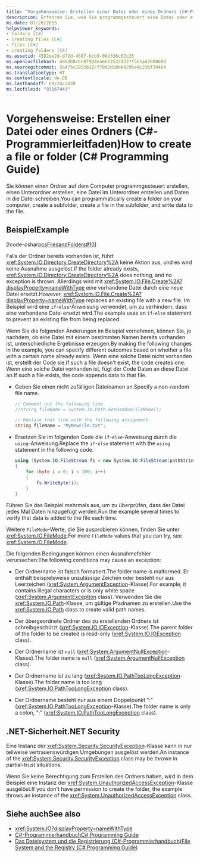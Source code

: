 ```yaml
---
title: 'Vorgehensweise: Erstellen einer Datei oder eines Ordners (C#-Programmierleitfaden)'
description: Erfahren Sie, wie Sie programmgesteuert eine Datei oder einen Ordner erstellen. Sie können einen Ordner, einen Unterordner und eine Datei im Unterordner erstellen und Daten in diese Datei schreiben.
ms.date: 07/20/2015
helpviewer_keywords:
- folders [C#]
- creating files [C#]
- files [C#]
- creating folders [C#]
ms.assetid: 4582ee2d-d72d-4687-bcb9-08d336c62c25
ms.openlocfilehash: 4d60b8c6c0f9d4ea66125374327f5e1ad2098694
ms.sourcegitcommit: 5b475c1855b32cf78d2d1bbb4295e4c236f39464
ms.translationtype: HT
ms.contentlocale: de-DE
ms.lasthandoff: 09/24/2020
ms.locfileid: "91167443"
---
```

# <a name="how-to-create-a-file-or-folder-c-programming-guide"></a><span data-ttu-id="0021d-104">Vorgehensweise: Erstellen einer Datei oder eines Ordners (C#-Programmierleitfaden)</span><span class="sxs-lookup"><span data-stu-id="0021d-104">How to create a file or folder (C# Programming Guide)</span></span>

<span data-ttu-id="0021d-105">Sie können einen Ordner auf dem Computer programmgesteuert erstellen, einen Unterordner erstellen, eine Datei im Unterordner erstellen und Daten in die Datei schreiben.</span><span class="sxs-lookup"><span data-stu-id="0021d-105">You can programmatically create a folder on your computer, create a subfolder, create a file in the subfolder, and write data to the file.</span></span>  
  
## <a name="example"></a><span data-ttu-id="0021d-106">Beispiel</span><span class="sxs-lookup"><span data-stu-id="0021d-106">Example</span></span>  

 [!code-csharp[csFilesandFolders#10](~/samples/snippets/csharp/VS_Snippets_VBCSharp/csFilesAndFolders/CS/FileIteration.cs#10)]  
  
 <span data-ttu-id="0021d-107">Falls der Ordner bereits vorhanden ist, führt <xref:System.IO.Directory.CreateDirectory%2A> keine Aktion aus, und es wird keine Ausnahme ausgelöst.</span><span class="sxs-lookup"><span data-stu-id="0021d-107">If the folder already exists, <xref:System.IO.Directory.CreateDirectory%2A> does nothing, and no exception is thrown.</span></span> <span data-ttu-id="0021d-108">Allerdings wird mit <xref:System.IO.File.Create%2A?displayProperty=nameWithType> eine vorhandene Datei durch eine neue Datei ersetzt.</span><span class="sxs-lookup"><span data-stu-id="0021d-108">However, <xref:System.IO.File.Create%2A?displayProperty=nameWithType> replaces an existing file with a new file.</span></span> <span data-ttu-id="0021d-109">Im Beispiel wird eine `if`-`else`-Anweisung verwendet, um zu verhindern, dass eine vorhandene Datei ersetzt wird.</span><span class="sxs-lookup"><span data-stu-id="0021d-109">The example uses an `if`-`else` statement to prevent an existing file from being replaced.</span></span>  
  
 <span data-ttu-id="0021d-110">Wenn Sie die folgenden Änderungen im Beispiel vornehmen, können Sie, je nachdem, ob eine Datei mit einem bestimmten Namen bereits vorhanden ist, unterschiedliche Ergebnisse erzeugen.</span><span class="sxs-lookup"><span data-stu-id="0021d-110">By making the following changes in the example, you can specify different outcomes based on whether a file with a certain name already exists.</span></span> <span data-ttu-id="0021d-111">Wenn eine solche Datei nicht vorhanden ist, erstellt der Code sie.</span><span class="sxs-lookup"><span data-stu-id="0021d-111">If such a file doesn't exist, the code creates one.</span></span> <span data-ttu-id="0021d-112">Wenn eine solche Datei vorhanden ist, fügt der Code Daten an diese Datei an.</span><span class="sxs-lookup"><span data-stu-id="0021d-112">If such a file exists, the code appends data to that file.</span></span>  
  
- <span data-ttu-id="0021d-113">Geben Sie einen nicht zufälligen Dateinamen an.</span><span class="sxs-lookup"><span data-stu-id="0021d-113">Specify a non-random file name.</span></span>  
  
    ```csharp  
    // Comment out the following line.  
    //string fileName = System.IO.Path.GetRandomFileName();  
  
    // Replace that line with the following assignment.  
    string fileName = "MyNewFile.txt";  
    ```  
  
- <span data-ttu-id="0021d-114">Ersetzen Sie im folgenden Code die `if`-`else`-Anweisung durch die `using`-Anweisung.</span><span class="sxs-lookup"><span data-stu-id="0021d-114">Replace the `if`-`else` statement with the `using` statement in the following code.</span></span>  
  
    ```csharp  
    using (System.IO.FileStream fs = new System.IO.FileStream(pathString, FileMode.Append))
    {  
        for (byte i = 0; i < 100; i++)  
        {  
            fs.WriteByte(i);  
        }  
    }  
    ```  
  
 <span data-ttu-id="0021d-115">Führen Sie das Beispiel mehrmals aus, um zu überprüfen, dass der Datei jedes Mal Daten hinzugefügt werden.</span><span class="sxs-lookup"><span data-stu-id="0021d-115">Run the example several times to verify that data is added to the file each time.</span></span>  
  
 <span data-ttu-id="0021d-116">Weitere `FileMode`-Werte, die Sie ausprobieren können, finden Sie unter <xref:System.IO.FileMode>.</span><span class="sxs-lookup"><span data-stu-id="0021d-116">For more `FileMode` values that you can try, see <xref:System.IO.FileMode>.</span></span>  
  
 <span data-ttu-id="0021d-117">Die folgenden Bedingungen können einen Ausnahmefehler verursachen:</span><span class="sxs-lookup"><span data-stu-id="0021d-117">The following conditions may cause an exception:</span></span>  
  
- <span data-ttu-id="0021d-118">Der Ordnername ist falsch formatiert.</span><span class="sxs-lookup"><span data-stu-id="0021d-118">The folder name is malformed.</span></span> <span data-ttu-id="0021d-119">Er enthält beispielsweise unzulässige Zeichen oder besteht nur aus Leerzeichen (<xref:System.ArgumentException>-Klasse).</span><span class="sxs-lookup"><span data-stu-id="0021d-119">For example, it contains illegal characters or is only white space (<xref:System.ArgumentException> class).</span></span> <span data-ttu-id="0021d-120">Verwenden Sie die <xref:System.IO.Path>-Klasse, um gültige Pfadnamen zu erstellen.</span><span class="sxs-lookup"><span data-stu-id="0021d-120">Use the <xref:System.IO.Path> class to create valid path names.</span></span>  
  
- <span data-ttu-id="0021d-121">Der übergeordnete Ordner des zu erstellenden Ordners ist schreibgeschützt (<xref:System.IO.IOException>-Klasse).</span><span class="sxs-lookup"><span data-stu-id="0021d-121">The parent folder of the folder to be created is read-only (<xref:System.IO.IOException> class).</span></span>  
  
- <span data-ttu-id="0021d-122">Der Ordnername ist `null` (<xref:System.ArgumentNullException>-Klasse).</span><span class="sxs-lookup"><span data-stu-id="0021d-122">The folder name is `null` (<xref:System.ArgumentNullException> class).</span></span>  
  
- <span data-ttu-id="0021d-123">Der Ordnername ist zu lang (<xref:System.IO.PathTooLongException>-Klasse).</span><span class="sxs-lookup"><span data-stu-id="0021d-123">The folder name is too long (<xref:System.IO.PathTooLongException> class).</span></span>  
  
- <span data-ttu-id="0021d-124">Der Ordnername besteht nur aus einem Doppelpunkt ":" (<xref:System.IO.PathTooLongException>-Klasse).</span><span class="sxs-lookup"><span data-stu-id="0021d-124">The folder name is only a colon, ":" (<xref:System.IO.PathTooLongException> class).</span></span>  
  
## <a name="net-security"></a><span data-ttu-id="0021d-125">.NET-Sicherheit</span><span class="sxs-lookup"><span data-stu-id="0021d-125">.NET Security</span></span>  

 <span data-ttu-id="0021d-126">Eine Instanz der <xref:System.Security.SecurityException>-Klasse kann in nur teilweise vertrauenswürdigen Umgebungen ausgelöst werden.</span><span class="sxs-lookup"><span data-stu-id="0021d-126">An instance of the <xref:System.Security.SecurityException> class may be thrown in partial-trust situations.</span></span>  
  
 <span data-ttu-id="0021d-127">Wenn Sie keine Berechtigung zum Erstellen des Ordners haben, wird in dem Beispiel eine Instanz der <xref:System.UnauthorizedAccessException>-Klasse ausgelöst.</span><span class="sxs-lookup"><span data-stu-id="0021d-127">If you don't have permission to create the folder, the example throws an instance of the <xref:System.UnauthorizedAccessException> class.</span></span>  
  
## <a name="see-also"></a><span data-ttu-id="0021d-128">Siehe auch</span><span class="sxs-lookup"><span data-stu-id="0021d-128">See also</span></span>

- <xref:System.IO?displayProperty=nameWithType>
- [<span data-ttu-id="0021d-129">C#-Programmierhandbuch</span><span class="sxs-lookup"><span data-stu-id="0021d-129">C# Programming Guide</span></span>](../index.md)
- [<span data-ttu-id="0021d-130">Das Dateisystem und die Registrierung (C#-Programmierhandbuch)</span><span class="sxs-lookup"><span data-stu-id="0021d-130">File System and the Registry (C# Programming Guide)</span></span>](./index.md)
